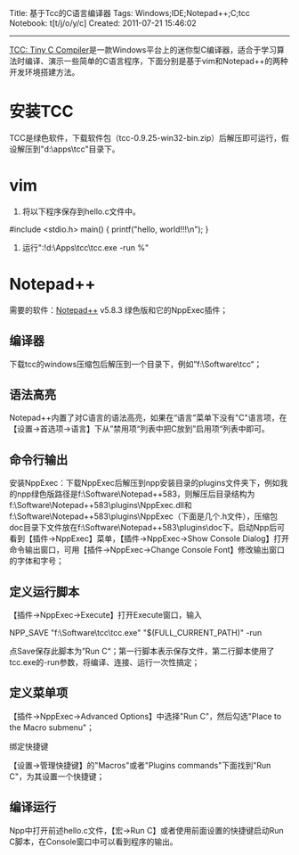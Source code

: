Title: 基于Tcc的C语言编译器
Tags: Windows;IDE;Notepad++;C;tcc
Notebook: t[t/j/o/y/c]
Created: 2011-07-21 15:46:02

------

[TCC: Tiny C Compiler]( http://bellard.org/tcc )是一款Windows平台上的迷你型C编译器，适合于学习算法时编译、演示一些简单的C语言程序，下面分别是基于vim和Notepad++的两种开发环境搭建方法。

 

# 安装TCC

TCC是绿色软件，下载软件包（tcc-0.9.25-win32-bin.zip）后解压即可运行，假设解压到"d:\apps\tcc"目录下。

 

# vim

 

1. 将以下程序保存到hello.c文件中。

 #include <stdio.h> 
 main() 
 { 
  printf("hello, world!!!\n"); 
 }

 

1. 运行":!d:\Apps\tcc\tcc.exe -run %"

 

# Notepad++

 

需要的软件：[Notepad++]( http://notepad-plus-plus.org/ ) v5.8.3 绿色版和它的NppExec插件； 
## 编译器

 
下载tcc的windows压缩包后解压到一个目录下，例如”f:\Software\tcc“； 

## 语法高亮

 
Notepad++内置了对C语言的语法高亮，如果在“语言”菜单下没有"C"语言项，在【设置->首选项->语言】下从”禁用项“列表中把C放到”启用项“列表中即可。

 

## 命令行输出

 
安装NppExec：下载NppExec后解压到npp安装目录的plugins文件夹下，例如我的npp绿色版路径是f:\Software\Notepad++583，则解压后目录结构为f:\Software\Notepad++583\plugins\NppExec.dll和f:\Software\Notepad++583\plugins\NppExec（下面是几个.h文件），压缩包doc目录下文件放在f:\Software\Notepad++583\plugins\doc下。启动Npp后可看到【插件->NppExec】菜单，【插件->NppExec->Show Console Dialog】打开命令输出窗口，可用【插件->NppExec->Change Console Font】修改输出窗口的字体和字号；

 

## 定义运行脚本

 
 【插件->NppExec->Execute】打开Execute窗口，输入 

 NPP_SAVE 
 "f:\Software\tcc\tcc.exe" "$(FULL_CURRENT_PATH)" -run 

 点Save保存此脚本为”Run C“；第一行脚本表示保存文件，第二行脚本使用了tcc.exe的-run参数，将编译、连接、运行一次性搞定； 

  

## 定义菜单项

 
 【插件->NppExec->Advanced Options】中选择"Run C"，然后勾选"Place to the Macro submenu"； 


 绑定快捷键 

 【设置->管理快捷键】的"Macros"或者"Plugins commands"下面找到"Run C"，为其设置一个快捷键； 

 

## 编译运行

 
Npp中打开前述hello.c文件，【宏->Run C】或者使用前面设置的快捷键启动Run C脚本，在Console窗口中可以看到程序的输出。